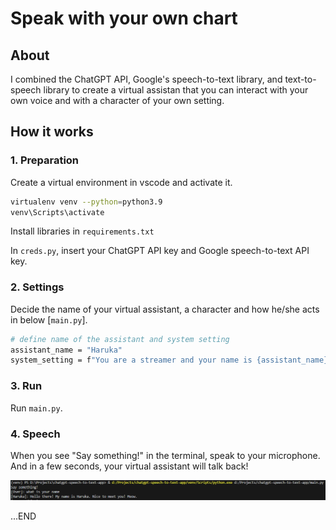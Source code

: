 # Speak with your own chart

## About
I combined the ChatGPT API, Google's speech-to-text library, and text-to-speech library to create a virtual assistan that you can interact with your own voice and with a character of your own setting.

## How it works

### 1. Preparation
Create a virtual environment in vscode and activate it.
```bash
virtualenv venv --python=python3.9
venv\Scripts\activate
```
Install libraries in `requirements.txt`


In `creds.py`, insert your ChatGPT API key and Google speech-to-text API key.

### 2. Settings

Decide the name of your virtual assistant, a character and how he/she acts in below [`main.py`].
```bash
# define name of the assistant and system setting
assistant_name = "Haruka"
system_setting = f"You are a streamer and your name is {assistant_name}. You like playing video games and siging. You were created by Dr. Hopkins. You always say Meow at the end."
```

### 3. Run
Run `main.py`.

### 4. Speech
When you see "Say something!" in the terminal, speak to your microphone. And in a few seconds, your virtual assistant will talk back!

![alt text](https://github.com/wideflat/chatgpt-speech-to-text-app/blob/main/images/image1.png)

...END
